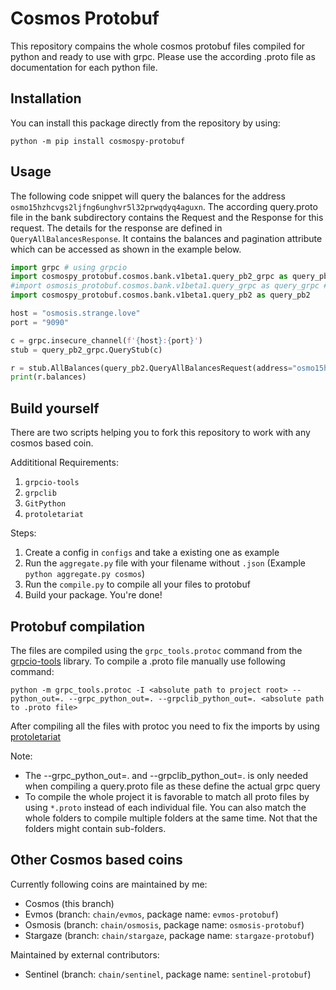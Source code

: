 # Cosmos Protobuf

This repository compains the whole cosmos protobuf files compiled for python and ready to use with grpc. Please use the according .proto file as documentation for each python file.

## Installation

You can install this package directly from the repository by using:

```
python -m pip install cosmospy-protobuf
```

## Usage

The following code snippet will query the balances for the address `osmo15hzhcvgs2ljfng6unghvr5l32prwqdyq4aguxn`. The according query.proto file in the bank subdirectory contains the Request and the Response for this request. The details for the response are defined in `QueryAllBalancesResponse`. It contains the balances and pagination attribute which can be accessed as shown in the example below.

```python
import grpc # using grpcio
import cosmospy_protobuf.cosmos.bank.v1beta1.query_pb2_grpc as query_pb2_grpc # for gprcio
#import osmosis_protobuf.cosmos.bank.v1beta1.query_grpc as query_grpc # for gprclib
import cosmospy_protobuf.cosmos.bank.v1beta1.query_pb2 as query_pb2

host = "osmosis.strange.love"
port = "9090"

c = grpc.insecure_channel(f'{host}:{port}')
stub = query_pb2_grpc.QueryStub(c)

r = stub.AllBalances(query_pb2.QueryAllBalancesRequest(address="osmo15hzhcvgs2ljfng6unghvr5l32prwqdyq4aguxn"))
print(r.balances)

```

## Build yourself

There are two scripts helping you to fork this repository to work with any cosmos based coin.

Addititional Requirements:

1. `grpcio-tools`
2. `grpclib`
3. `GitPython`
4. `protoletariat`

Steps:

1. Create a config in `configs` and take a existing one as example
2. Run the `aggregate.py` file with your filename without `.json` (Example `python aggregate.py cosmos`)
3. Run the `compile.py` to compile all your files to protobuf
4. Build your package. You're done!

## Protobuf compilation

The files are compiled using the `grpc_tools.protoc` command from the [grpcio-tools](https://pypi.org/project/grpcio-tools/) library.
To compile a .proto file manually use following command:

```
python -m grpc_tools.protoc -I <absolute path to project root> --python_out=. --grpc_python_out=. --grpclib_python_out=. <absolute path to .proto file>
```

After compiling all the files with protoc you need to fix the imports by using [protoletariat](https://github.com/cpcloud/protoletariat)

Note:

- The --grpc_python_out=. and --grpclib_python_out=. is only needed when compiling a query.proto file as these define the actual grpc query
- To compile the whole project it is favorable to match all proto files by using `*.proto` instead of each individual file. You can also match the whole folders to compile multiple folders at the same time. Not that the folders might contain sub-folders.

## Other Cosmos based coins

Currently following coins are maintained by me:

- Cosmos (this branch)
- Evmos (branch: `chain/evmos`, package name: `evmos-protobuf`)
- Osmosis (branch: `chain/osmosis`, package name: `osmosis-protobuf`)
- Stargaze (branch: `chain/stargaze`, package name: `stargaze-protobuf`)

Maintained by external contributors:

- Sentinel (branch: `chain/sentinel`, package name: `sentinel-protobuf`)
